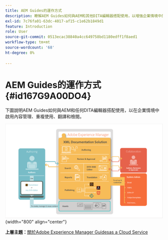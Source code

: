 ```yaml
---
title: AEM Guides的運作方式
description: 瞭解AEM Guides如何與AEM和其他DITA編輯器搭配使用，以增強企業情境中的內容管理、重複使用、翻譯和審閱。
exl-id: 7c76fa01-63dc-4017-af15-c1e62b1849d1
feature: Introduction
role: User
source-git-commit: 0513ecac38840a4cc649758bd1180edff1f8aed1
workflow-type: tm+mt
source-wordcount: '68'
ht-degree: 0%

---
```


# AEM Guides的運作方式 {#id167G9A00DO4}

下圖說明AEM Guides如何與AEM和任何DITA編輯器搭配使用，以在企業情境中啟用內容管理、重複使用、翻譯和檢閱。

![](images/xml-add-on-how-it-works.png){width="800" align="center"}


**上層主題：**[&#x200B;關於Adobe Experience Manager Guidesas a Cloud Service](intro.md)
